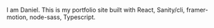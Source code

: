 I am Daniel.
This is my portfolio site built with React, Sanity/cli, framer-motion, node-sass, Typescript.
